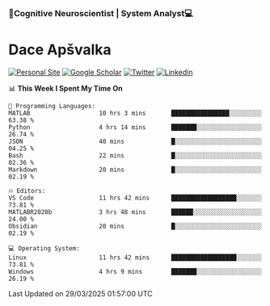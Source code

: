 ### 🧠Cognitive Neuroscientist | System Analyst💻
# Dace Apšvalka

[![Personal Site](https://img.shields.io/badge/website-teal?style=for-the-badge&logo=About.me&logoColor=white)](https://dcdace.net/)
[![Google Scholar](https://img.shields.io/badge/Scholar-yellow?style=for-the-badge&logo=googlescholar&logoColor=ffffff)](https://scholar.google.com/citations?hl=en&user=W8q0HBkAAAAJ&view_op=list_works&sortby=pubdate)
[![Twitter](https://img.shields.io/badge/Twitter-1DA1F2?logo=twitter&logoColor=white&style=for-the-badge)](https://twitter.com/dcdace)
[![Linkedin](https://img.shields.io/badge/linkedin-0077B5?logo=linkedin&logoColor=white&style=for-the-badge)](https://www.linkedin.com/in/dace-apsvalka/)

<!--
[![Dace's wakatime stats](https://github-readme-stats.vercel.app/api/wakatime?username=dcdace&theme=react&layout=compact&custom_title=Coding+past+7+days&v=2)](https://github.com/dcdace/dcdace)


[![github](https://img.shields.io/github/followers/dcdace?logo=github&style=plastic)](https://github.com/dcdace?tab=followers "GitHub followers")
[![wakatime](https://wakatime.com/badge/user/6e7556d3-b1db-4eef-a7e8-9bad735fc27e.svg?style=plastic?v=2)](https://wakatime.com/@6e7556d3-b1db-4eef-a7e8-9bad735fc27e "Total time coded since Feb 28 2022")

[![twitter](https://img.shields.io/twitter/follow/dcdace?label=followers&logo=twitter&color=%23007ec6&style=plastic)](https://twitter.com/dcdace "Twitter followers")

[![Dace's languages](https://github-readme-stats-one-nu-13.vercel.app/api/top-langs/?username=dcdace&langs_count=10&theme=nord&layout=compact)](https://github.com/anuraghazra/github-readme-stats) 
[![Dace's GitHub stats](https://github-readme-stats-one-nu-13.vercel.app/api?username=dcdace&theme=dracula&hide=prs,issues&count_private=true&show_icons=true&hide_rank=true&include_all_commits=true&hide_title=false&custom_title=GitHub+Stats)](https://github.com/anuraghazra/github-readme-stats)
-->

<!--START_SECTION:waka-->
📊 **This Week I Spent My Time On** 

```text
💬 Programming Languages: 
MATLAB                   10 hrs 3 mins       ████████████████░░░░░░░░░   63.38 % 
Python                   4 hrs 14 mins       ███████░░░░░░░░░░░░░░░░░░   26.74 % 
JSON                     40 mins             █░░░░░░░░░░░░░░░░░░░░░░░░   04.25 % 
Bash                     22 mins             █░░░░░░░░░░░░░░░░░░░░░░░░   02.36 % 
Markdown                 20 mins             █░░░░░░░░░░░░░░░░░░░░░░░░   02.19 % 

🔥 Editors: 
VS Code                  11 hrs 42 mins      ██████████████████░░░░░░░   73.81 % 
MATLABR2020b             3 hrs 48 mins       ██████░░░░░░░░░░░░░░░░░░░   24.00 % 
Obsidian                 20 mins             █░░░░░░░░░░░░░░░░░░░░░░░░   02.19 % 

💻 Operating System: 
Linux                    11 hrs 42 mins      ██████████████████░░░░░░░   73.81 % 
Windows                  4 hrs 9 mins        ███████░░░░░░░░░░░░░░░░░░   26.19 % 
```


 Last Updated on 29/03/2025 01:57:00 UTC
<!--END_SECTION:waka-->

